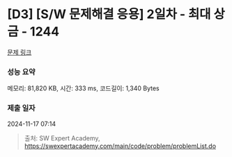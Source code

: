 # [D3] [S/W 문제해결 응용] 2일차 - 최대 상금 - 1244 

[문제 링크](https://swexpertacademy.com/main/code/problem/problemDetail.do?contestProbId=AV15Khn6AN0CFAYD) 

### 성능 요약

메모리: 81,820 KB, 시간: 333 ms, 코드길이: 1,340 Bytes

### 제출 일자

2024-11-17 07:14



> 출처: SW Expert Academy, https://swexpertacademy.com/main/code/problem/problemList.do